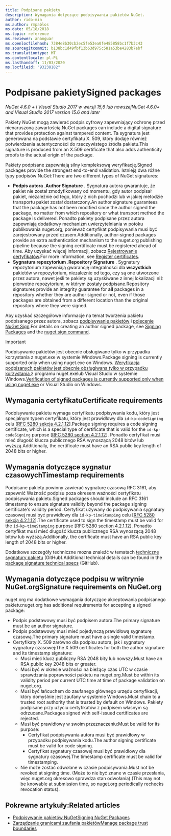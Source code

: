 ```yaml
---
title: Podpisane pakiety
description: Wymagania dotyczące podpisywania pakietów NuGet.
author: rido-min
ms.author: rmpablos
ms.date: 05/18/2018
ms.topic: reference
ms.reviewer: ananguar
ms.openlocfilehash: 7384e8b30cb2ec5fe53ea0fe485858bc1f7b3c43
ms.sourcegitcommit: b138bc1d49fbf13b63d975c581a53be4283b7ebf
ms.translationtype: MT
ms.contentlocale: pl-PL
ms.lasthandoff: 11/03/2020
ms.locfileid: "93238182"
---
```

# <a name="signed-packages"></a><span data-ttu-id="e942b-103">Podpisane pakiety</span><span class="sxs-lookup"><span data-stu-id="e942b-103">Signed packages</span></span>

<span data-ttu-id="e942b-104">*NuGet 4.6.0 + i Visual Studio 2017 w wersji 15,6 lub nowszej*</span><span class="sxs-lookup"><span data-stu-id="e942b-104">*NuGet 4.6.0+ and Visual Studio 2017 version 15.6 and later*</span></span>

<span data-ttu-id="e942b-105">Pakiety NuGet mogą zawierać podpis cyfrowy zapewniający ochronę przed nienaruszoną zawartością.</span><span class="sxs-lookup"><span data-stu-id="e942b-105">NuGet packages can include a digital signature that provides protection against tampered content.</span></span> <span data-ttu-id="e942b-106">Ta sygnatura jest generowana na podstawie certyfikatu X. 509, który dodaje również potwierdzenia autentyczności do rzeczywistego źródła pakietu.</span><span class="sxs-lookup"><span data-stu-id="e942b-106">This signature is produced from an X.509 certificate that also adds authenticity proofs to the actual origin of the package.</span></span>

<span data-ttu-id="e942b-107">Pakiety podpisane zapewniają silny kompleksową weryfikację.</span><span class="sxs-lookup"><span data-stu-id="e942b-107">Signed packages provide the strongest end-to-end validation.</span></span> <span data-ttu-id="e942b-108">Istnieją dwa różne typy podpisów NuGet:</span><span class="sxs-lookup"><span data-stu-id="e942b-108">There are two different types of NuGet signatures:</span></span>
- <span data-ttu-id="e942b-109">**Podpis autora** .</span><span class="sxs-lookup"><span data-stu-id="e942b-109">**Author Signature** .</span></span> <span data-ttu-id="e942b-110">Sygnatura autora gwarantuje, że pakiet nie został zmodyfikowany od momentu, gdy autor podpisał pakiet, niezależnie od tego, który z nich pochodzi lub w jakiej metodzie transportu pakiet został dostarczony.</span><span class="sxs-lookup"><span data-stu-id="e942b-110">An author signature guarantees that the package has not been modified since the author signed the package, no matter from which repository or what transport method the package is delivered.</span></span> <span data-ttu-id="e942b-111">Ponadto pakiety podpisane przez autora zapewniają dodatkowy mechanizm uwierzytelniania w potoku publikowania nuget.org, ponieważ certyfikat podpisywania musi być zarejestrowany przed czasem.</span><span class="sxs-lookup"><span data-stu-id="e942b-111">Additionally, author-signed packages provide an extra authentication mechanism to the nuget.org publishing pipeline because the signing certificate must be registered ahead of time.</span></span> <span data-ttu-id="e942b-112">Aby uzyskać więcej informacji, zobacz [Rejestrowanie certyfikatów](#signature-requirements-on-nugetorg).</span><span class="sxs-lookup"><span data-stu-id="e942b-112">For more information, see [Register certificates](#signature-requirements-on-nugetorg).</span></span>
- <span data-ttu-id="e942b-113">**Sygnatura repozytorium** .</span><span class="sxs-lookup"><span data-stu-id="e942b-113">**Repository Signature** .</span></span> <span data-ttu-id="e942b-114">Sygnatury repozytorium zapewniają gwarancję integralności dla **wszystkich** pakietów w repozytorium, niezależnie od tego, czy są one utworzone przez autora, nawet jeśli te pakiety są uzyskiwane z innej lokalizacji niż pierwotne repozytorium, w którym zostały podpisane.</span><span class="sxs-lookup"><span data-stu-id="e942b-114">Repository signatures provide an integrity guarantee for **all** packages in a repository whether they are author signed or not, even if those packages are obtained from a different location than the original repository where they were signed.</span></span>   

<span data-ttu-id="e942b-115">Aby uzyskać szczegółowe informacje na temat tworzenia pakietu podpisanego przez autora, zobacz [podpisywanie pakietów](../create-packages/Sign-a-package.md) i [polecenie NuGet Sign](../reference/cli-reference/cli-ref-sign.md).</span><span class="sxs-lookup"><span data-stu-id="e942b-115">For details on creating an author signed package, see [Signing Packages](../create-packages/Sign-a-package.md) and the [nuget sign command](../reference/cli-reference/cli-ref-sign.md).</span></span>

> [!Important]
> <span data-ttu-id="e942b-116">Podpisywanie pakietów jest obecnie obsługiwane tylko w przypadku korzystania z nuget.exe w systemie Windows.</span><span class="sxs-lookup"><span data-stu-id="e942b-116">Package signing is currently supported only when using nuget.exe on Windows.</span></span> <span data-ttu-id="e942b-117">[Weryfikacja podpisanych pakietów jest obecnie obsługiwana tylko w przypadku korzystania ](../reference/cli-reference/cli-ref-verify.md) z programu nuget.exelub Visual Studio w systemie Windows.</span><span class="sxs-lookup"><span data-stu-id="e942b-117">[Verification of signed packages is currently supported only when using nuget.exe](../reference/cli-reference/cli-ref-verify.md) or Visual Studio on Windows.</span></span>

## <a name="certificate-requirements"></a><span data-ttu-id="e942b-118">Wymagania certyfikatu</span><span class="sxs-lookup"><span data-stu-id="e942b-118">Certificate requirements</span></span>

<span data-ttu-id="e942b-119">Podpisywanie pakietu wymaga certyfikatu podpisywania kodu, który jest specjalnym typem certyfikatu, który jest prawidłowy dla `id-kp-codeSigning` celu [[RFC 5280 sekcja 4.2.1.12](https://tools.ietf.org/html/rfc5280#section-4.2.1.12)].</span><span class="sxs-lookup"><span data-stu-id="e942b-119">Package signing requires a code signing certificate, which is a special type of certificate that is valid for the `id-kp-codeSigning` purpose [[RFC 5280 section 4.2.1.12](https://tools.ietf.org/html/rfc5280#section-4.2.1.12)].</span></span> <span data-ttu-id="e942b-120">Ponadto certyfikat musi mieć długość klucza publicznego RSA wynoszącą 2048 bitów lub wyższą.</span><span class="sxs-lookup"><span data-stu-id="e942b-120">Additionally, the certificate must have an RSA public key length of 2048 bits or higher.</span></span>

## <a name="timestamp-requirements"></a><span data-ttu-id="e942b-121">Wymagania dotyczące sygnatur czasowych</span><span class="sxs-lookup"><span data-stu-id="e942b-121">Timestamp requirements</span></span>

<span data-ttu-id="e942b-122">Podpisane pakiety powinny zawierać sygnaturę czasową RFC 3161, aby zapewnić Ważność podpisu poza okresem ważności certyfikatu podpisywania pakietu.</span><span class="sxs-lookup"><span data-stu-id="e942b-122">Signed packages should include an RFC 3161 timestamp to ensure signature validity beyond the package signing certificate's validity period.</span></span> <span data-ttu-id="e942b-123">Certyfikat używany do podpisywania sygnatury czasowej musi być prawidłowy dla `id-kp-timeStamping` celu [[RFC 5280 sekcja 4.2.1.12](https://tools.ietf.org/html/rfc5280#section-4.2.1.12)].</span><span class="sxs-lookup"><span data-stu-id="e942b-123">The certificate used to sign the timestamp must be valid for the `id-kp-timeStamping` purpose [[RFC 5280 section 4.2.1.12](https://tools.ietf.org/html/rfc5280#section-4.2.1.12)].</span></span> <span data-ttu-id="e942b-124">Ponadto certyfikat musi mieć długość klucza publicznego RSA wynoszącą 2048 bitów lub wyższą.</span><span class="sxs-lookup"><span data-stu-id="e942b-124">Additionally, the certificate must have an RSA public key length of 2048 bits or higher.</span></span>

<span data-ttu-id="e942b-125">Dodatkowe szczegóły techniczne można znaleźć w tematach [techniczne sygnatury pakietu](https://github.com/NuGet/Home/wiki/Package-Signatures-Technical-Details) (GitHub).</span><span class="sxs-lookup"><span data-stu-id="e942b-125">Additional technical details can be found in the [package signature technical specs](https://github.com/NuGet/Home/wiki/Package-Signatures-Technical-Details) (GitHub).</span></span>

## <a name="signature-requirements-on-nugetorg"></a><span data-ttu-id="e942b-126">Wymagania dotyczące podpisu w witrynie NuGet.org</span><span class="sxs-lookup"><span data-stu-id="e942b-126">Signature requirements on NuGet.org</span></span>

<span data-ttu-id="e942b-127">nuget.org ma dodatkowe wymagania dotyczące akceptowania podpisanego pakietu:</span><span class="sxs-lookup"><span data-stu-id="e942b-127">nuget.org has additional requirements for accepting a signed package:</span></span>

- <span data-ttu-id="e942b-128">Podpis podstawowy musi być podpisem autora.</span><span class="sxs-lookup"><span data-stu-id="e942b-128">The primary signature must be an author signature.</span></span>
- <span data-ttu-id="e942b-129">Podpis podstawowy musi mieć pojedynczą prawidłową sygnaturę czasową.</span><span class="sxs-lookup"><span data-stu-id="e942b-129">The primary signature must have a single valid timestamp.</span></span>
- <span data-ttu-id="e942b-130">Certyfikaty X. 509 zarówno dla podpisu autora, jak i sygnatury sygnatury czasowej:</span><span class="sxs-lookup"><span data-stu-id="e942b-130">The X.509 certificates for both the author signature and its timestamp signature:</span></span>
  - <span data-ttu-id="e942b-131">Musi mieć klucz publiczny RSA 2048 bity lub nowszy.</span><span class="sxs-lookup"><span data-stu-id="e942b-131">Must have an RSA public key 2048 bits or greater.</span></span>
  - <span data-ttu-id="e942b-132">Musi być w okresie ważności na bieżący czas UTC w czasie sprawdzania poprawności pakietu na nuget.org.</span><span class="sxs-lookup"><span data-stu-id="e942b-132">Must be within its validity period per current UTC time at time of package validation on nuget.org.</span></span>
  - <span data-ttu-id="e942b-133">Musi być łańcuchem do zaufanego głównego urzędu certyfikacji, który domyślnie jest zaufany w systemie Windows.</span><span class="sxs-lookup"><span data-stu-id="e942b-133">Must chain to a trusted root authority that is trusted by default on Windows.</span></span> <span data-ttu-id="e942b-134">Pakiety podpisane przy użyciu certyfikatów z podpisem własnym są odrzucane.</span><span class="sxs-lookup"><span data-stu-id="e942b-134">Packages signed with self-issued certificates are rejected.</span></span>
  - <span data-ttu-id="e942b-135">Musi być prawidłowy w swoim przeznaczeniu:</span><span class="sxs-lookup"><span data-stu-id="e942b-135">Must be valid for its purpose:</span></span> 
    - <span data-ttu-id="e942b-136">Certyfikat podpisywania autora musi być prawidłowy w przypadku podpisywania kodu.</span><span class="sxs-lookup"><span data-stu-id="e942b-136">The author signing certificate must be valid for code signing.</span></span>
    - <span data-ttu-id="e942b-137">Certyfikat sygnatury czasowej musi być prawidłowy dla sygnatury czasowej.</span><span class="sxs-lookup"><span data-stu-id="e942b-137">The timestamp certificate must be valid for timestamping.</span></span>
  - <span data-ttu-id="e942b-138">Nie może zostać odwołane w czasie podpisywania.</span><span class="sxs-lookup"><span data-stu-id="e942b-138">Must not be revoked at signing time.</span></span> <span data-ttu-id="e942b-139">(Może to nie być znane w czasie przesłania, więc nuget.org okresowo sprawdza stan odwołania).</span><span class="sxs-lookup"><span data-stu-id="e942b-139">(This may not be knowable at submission time, so nuget.org periodically rechecks revocation status).</span></span>
  
  
## <a name="related-articles"></a><span data-ttu-id="e942b-140">Pokrewne artykuły:</span><span class="sxs-lookup"><span data-stu-id="e942b-140">Related articles</span></span>

- [<span data-ttu-id="e942b-141">Podpisywanie pakietów NuGet</span><span class="sxs-lookup"><span data-stu-id="e942b-141">Signing NuGet Packages</span></span>](../create-packages/Sign-a-Package.md)
- [<span data-ttu-id="e942b-142">Zarządzanie granicami zaufania pakietów</span><span class="sxs-lookup"><span data-stu-id="e942b-142">Manage package trust boundaries</span></span>](../consume-packages/installing-signed-packages.md)
